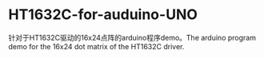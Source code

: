 # HT1632C-for-auduino-UNO
针对于HT1632C驱动的16x24点阵的arduino程序demo。The arduino program demo for the 16x24 dot matrix of the HT1632C driver.
